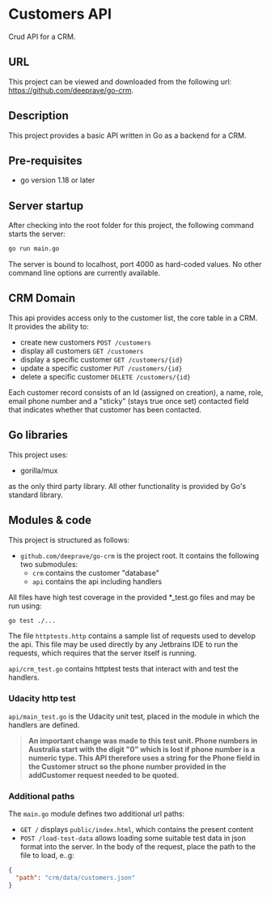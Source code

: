 # Customers API
Crud API for a CRM.

## URL
This project can be viewed and downloaded from the following url: https://github.com/deeprave/go-crm.

## Description
This project provides a basic API written in Go as a backend for a CRM.

## Pre-requisites
- go version 1.18 or later

## Server startup
After checking into the root folder for this project, the following command starts the server:
```bash
go run main.go
```
The server is bound to localhost, port 4000 as hard-coded values.
No other command line options are currently available.

## CRM Domain
This api provides access only to the customer list, the core table in a CRM.
It provides the ability to:
- create new customers   `POST /customers`
- display all customers  `GET /customers`
- display a specific customer `GET /customers/{id}`
- update a specific customer `PUT /customers/{id}`
- delete a specific customer `DELETE /customers/{id}`

Each customer record consists of an Id (assigned on creation), a name, role, email phone number
and a "sticky" (stays true once set) contacted field that indicates whether that customer has
been contacted.

## Go libraries
This project uses:
- gorilla/mux

as the only third party library. All other functionality is provided by Go's standard library.

## Modules & code
This project is structured as follows:
- `github.com/deeprave/go-crm` is the project root. It contains the following two submodules:
  - `crm` contains the customer "database"
  - `api` contains the api including handlers

All files have high test coverage in the provided *_test.go files and may be run using:
```bash
go test ./...
```
The file `httptests.http` contains a sample list of requests used to develop the api.
This file may be used directly by any Jetbrains IDE to run the requests, which requires
that the server itself is running.

`api/crm_test.go` contains httptest tests that interact with and test the handlers.

### Udacity http test

`api/main_test.go` is the Udacity unit test, placed in the module in which the handlers are defined.

> **An important change was made to this test unit. Phone numbers in Australia
> start with the digit "0" which is lost if phone number is a numeric type.
> This API therefore uses a string for the Phone field in the Customer struct so the phone
> number provided in the addCustomer request needed to be quoted.**

### Additional paths

The `main.go` module defines two additional url paths:
- `GET /` displays `public/index.html`, which contains the present content
- `POST /load-test-data` allows loading some suitable test data in json format into the server.
In the body of the request, place the path to the file to load, e..g:
```json
{
  "path": "crm/data/customers.json"
}
```
